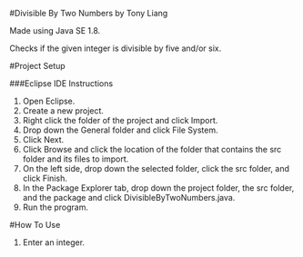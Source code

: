 #Divisible By Two Numbers by Tony Liang

Made using Java SE 1.8.

Checks if the given integer is divisible by five and/or six.

#Project Setup

###Eclipse IDE Instructions
1. Open Eclipse.
2. Create a new project.
3. Right click the folder of the project and click Import.
4. Drop down the General folder and click File System.
5. Click Next.
6. Click Browse and click the location of the folder that contains the src folder and its files to import.
7. On the left side, drop down the selected folder, click the src folder, and click Finish.
8. In the Package Explorer tab, drop down the project folder, the src folder, and the package and click DivisibleByTwoNumbers.java.
9. Run the program.

#How To Use
1. Enter an integer.
